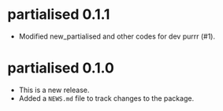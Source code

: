 # partialised 0.1.1

* Modified new_partialised and other codes for dev purrr (#1).

# partialised 0.1.0

* This is a new release.
* Added a `NEWS.md` file to track changes to the package.
